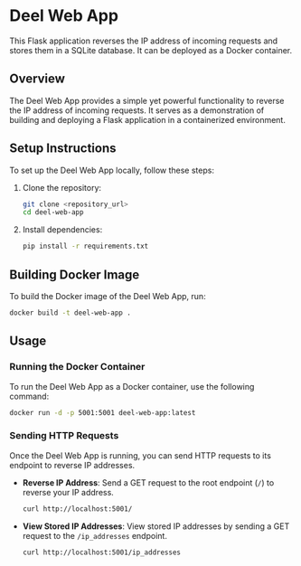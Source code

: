 # Deel Web App

This Flask application reverses the IP address of incoming requests and stores them in a SQLite database. It can be deployed as a Docker container.

## Overview

The Deel Web App provides a simple yet powerful functionality to reverse the IP address of incoming requests. It serves as a demonstration of building and deploying a Flask application in a containerized environment.

## Setup Instructions

To set up the Deel Web App locally, follow these steps:

1. Clone the repository:

    ```bash
    git clone <repository_url>
    cd deel-web-app
    ```

2. Install dependencies:

    ```bash
    pip install -r requirements.txt
    ```

## Building Docker Image

To build the Docker image of the Deel Web App, run:

```bash
docker build -t deel-web-app .
```

## Usage

### Running the Docker Container

To run the Deel Web App as a Docker container, use the following command:

```bash
docker run -d -p 5001:5001 deel-web-app:latest
```

### Sending HTTP Requests

Once the Deel Web App is running, you can send HTTP requests to its endpoint to reverse IP addresses.

- **Reverse IP Address**: Send a GET request to the root endpoint (`/`) to reverse your IP address.
    ```bash
    curl http://localhost:5001/
    ```

- **View Stored IP Addresses**: View stored IP addresses by sending a GET request to the `/ip_addresses` endpoint.
    ```bash
    curl http://localhost:5001/ip_addresses
    ```
